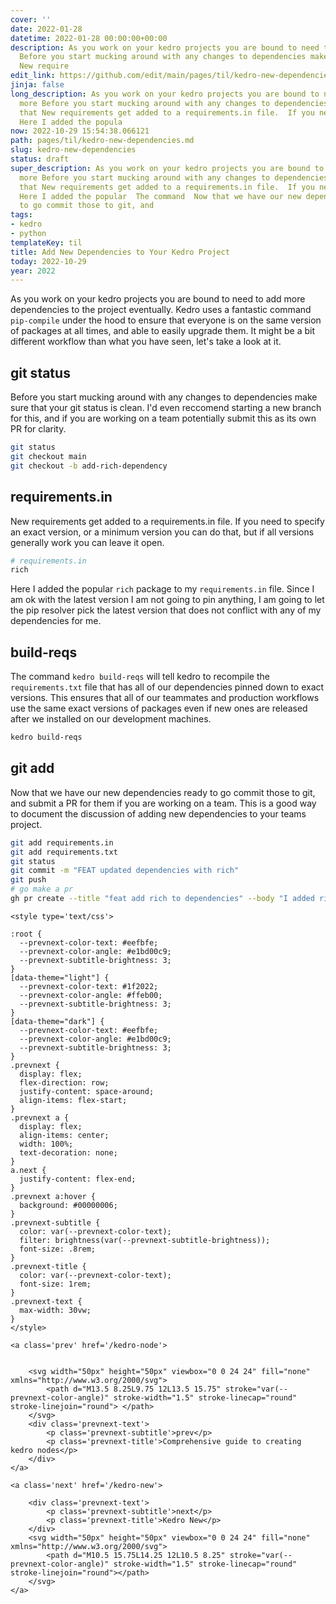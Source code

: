 ```yaml
---
cover: ''
date: 2022-01-28
datetime: 2022-01-28 00:00:00+00:00
description: As you work on your kedro projects you are bound to need to add more
  Before you start mucking around with any changes to dependencies make sure that
  New require
edit_link: https://github.com/edit/main/pages/til/kedro-new-dependencies.md
jinja: false
long_description: As you work on your kedro projects you are bound to need to add
  more Before you start mucking around with any changes to dependencies make sure
  that New requirements get added to a requirements.in file.  If you need to specify
  Here I added the popula
now: 2022-10-29 15:54:38.066121
path: pages/til/kedro-new-dependencies.md
slug: kedro-new-dependencies
status: draft
super_description: As you work on your kedro projects you are bound to need to add
  more Before you start mucking around with any changes to dependencies make sure
  that New requirements get added to a requirements.in file.  If you need to specify
  Here I added the popular  The command  Now that we have our new dependencies ready
  to go commit those to git, and
tags:
- kedro
- python
templateKey: til
title: Add New Dependencies to Your Kedro Project
today: 2022-10-29
year: 2022
---
```


As you work on your kedro projects you are bound to need to add more
dependencies to the project eventually.  Kedro uses a fantastic command
`pip-compile` under the hood to ensure that everyone is on the same version of
packages at all times, and able to easily upgrade them.  It might be a bit
different workflow than what you have seen, let's take a look at it.

## git status

Before you start mucking around with any changes to dependencies make sure that
your git status is clean.  I'd even reccomend starting a new branch for this,
and if you are working on a team potentially submit this as its own PR for
clarity.

``` bash
git status
git checkout main
git checkout -b add-rich-dependency
```

## requirements.in

New requirements get added to a requirements.in file.  If you need to specify
an exact version, or a minimum version you can do that, but if all versions
generally work you can leave it open.

``` bash
# requirements.in
rich
```

Here I added the popular `rich` package to my `requirements.in` file.  Since
I am ok with the latest version I am not going to pin anything, I am going to
let the pip resolver pick the latest version that does not conflict with any of
my dependencies for me.

## build-reqs

The command `kedro build-reqs` will tell kedro to recompile the
`requirements.txt` file that has all of our dependencies pinned down to exact
versions.  This ensures that all of our teammates and production workflows use
the same exact versions of packages even if new ones are released after we
installed on our development machines.

``` bash
kedro build-reqs
```

## git add

Now that we have our new dependencies ready to go commit those to git, and
submit a PR for them if you are working on a team.  This is a good way to
document the discussion of adding new dependencies to your teams project.

``` bash
git add requirements.in
git add requirements.txt
git status
git commit -m "FEAT updated dependencies with rich"
git push
# go make a pr
gh pr create --title "feat add rich to dependencies" --body "I added rich as a dependency, and ran pip-compile"
```
<div class='prevnext'>

    <style type='text/css'>

    :root {
      --prevnext-color-text: #eefbfe;
      --prevnext-color-angle: #e1bd00c9;
      --prevnext-subtitle-brightness: 3;
    }
    [data-theme="light"] {
      --prevnext-color-text: #1f2022;
      --prevnext-color-angle: #ffeb00;
      --prevnext-subtitle-brightness: 3;
    }
    [data-theme="dark"] {
      --prevnext-color-text: #eefbfe;
      --prevnext-color-angle: #e1bd00c9;
      --prevnext-subtitle-brightness: 3;
    }
    .prevnext {
      display: flex;
      flex-direction: row;
      justify-content: space-around;
      align-items: flex-start;
    }
    .prevnext a {
      display: flex;
      align-items: center;
      width: 100%;
      text-decoration: none;
    }
    a.next {
      justify-content: flex-end;
    }
    .prevnext a:hover {
      background: #00000006;
    }
    .prevnext-subtitle {
      color: var(--prevnext-color-text);
      filter: brightness(var(--prevnext-subtitle-brightness));
      font-size: .8rem;
    }
    .prevnext-title {
      color: var(--prevnext-color-text);
      font-size: 1rem;
    }
    .prevnext-text {
      max-width: 30vw;
    }
    </style>
    
    <a class='prev' href='/kedro-node'>
    

        <svg width="50px" height="50px" viewbox="0 0 24 24" fill="none" xmlns="http://www.w3.org/2000/svg">
            <path d="M13.5 8.25L9.75 12L13.5 15.75" stroke="var(--prevnext-color-angle)" stroke-width="1.5" stroke-linecap="round" stroke-linejoin="round"> </path>
        </svg>
        <div class='prevnext-text'>
            <p class='prevnext-subtitle'>prev</p>
            <p class='prevnext-title'>Comprehensive guide to creating kedro nodes</p>
        </div>
    </a>
    
    <a class='next' href='/kedro-new'>
    
        <div class='prevnext-text'>
            <p class='prevnext-subtitle'>next</p>
            <p class='prevnext-title'>Kedro New</p>
        </div>
        <svg width="50px" height="50px" viewbox="0 0 24 24" fill="none" xmlns="http://www.w3.org/2000/svg">
            <path d="M10.5 15.75L14.25 12L10.5 8.25" stroke="var(--prevnext-color-angle)" stroke-width="1.5" stroke-linecap="round" stroke-linejoin="round"></path>
        </svg>
    </a>
  </div>